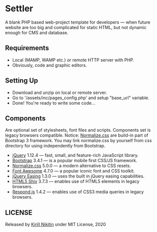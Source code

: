 # Settler
A blank PHP based web-project template for developers — when future website are too big and complicated for static HTML, but not dynamic enough for CMS and database.

## Requirements
 - Local (MAMP, WAMP etc.) or remote HTTP server with PHP.
 - Obviously, code and graphic editors.

## Setting Up
 - Download and unzip on local or remote server.
 - Go to '/assets/inc/pages_config.php' and setup "base_url" variable.
 - Done! You're ready to write some code...

## Components
Are optional set of stylesheets, font files and scripts. Components set is legacy browsers compatible. Notice: [Normalize.css](https://necolas.github.io/normalize.css) are build-in part of Bootstrap 3 framework. You may link normalize.css by yourself from css directory for using independently from Bootstrap.

 - [jQuery](https://jquery.com) 1.12.4 — fast, small, and feature-rich JavaScript library.
 - [Bootstrap](https://getbootstrap.com) 3.4.1 — is a popular mobile first CSS/JS framework.
 - [Normalize.css](https://github.com/necolas/normalize.css) 5.0.0 — a modern alternative to CSS resets.
 - [Font Awesome](https://fontawesome.com/v4.7.0/) 4.7.0 — a popular iconic font and CSS toolkit.
 - [jQuery Easing](http://gsgd.co.uk/sandbox/jquery/easing) 1.3.0 — uses the built in jQuery easing capabilities.
 - [HTML5 Shiv](https://github.com/aFarkas/html5shiv) 3.7.3 — enables use of HTML5 elements in legacy browsers.
 - [Respond.js](https://github.com/scottjehl/Respond) 1.4.2 — enables use of CSS3 media queries in legacy browsers.

## LICENSE

Released by [Kirill Nikitin](https://github.com/Kiriniy) under MIT License, 2020